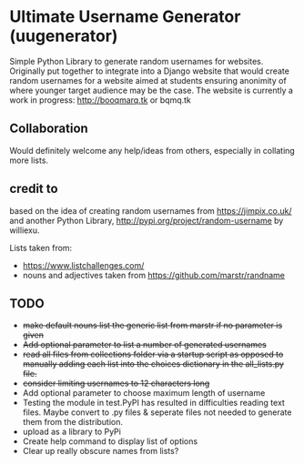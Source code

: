 # Ultimate Username Generator (uugenerator)
Simple Python Library to generate random usernames for websites.
Originally put together to integrate into a Django website that would create random usernames for a website aimed at students ensuring anonimity of where younger target audience may be the case.
The website is currently a work in progress: http://booqmarq.tk or bqmq.tk

## Collaboration
Would definitely welcome any help/ideas from others, especially in collating more lists.

## credit to
based on the idea of creating random usernames from https://jimpix.co.uk/ and another Python Library, http://pypi.org/project/random-username by williexu.

Lists taken from:
- https://www.listchallenges.com/
- nouns and adjectives taken from https://github.com/marstr/randname


## TODO
- ~~make default nouns list the generic list from marstr if no parameter is given~~
- ~~Add optional parameter to list a number of generated usernames~~
- ~~read all files from collections folder via a startup script as opposed to manually adding each list into the choices dictionary in the all_lists.py file.~~
- ~~consider limiting usernames to 12 characters long~~
- Add optional parameter to choose maximum length of username
- Testing the module in test.PyPI has resulted in difficulties reading text files. Maybe convert to .py files & seperate files not needed to generate them from the distribution.
- upload as a library to PyPi
- Create help command to display list of options
- Clear up really obscure names from lists?
 